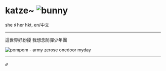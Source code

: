 # katze~ ![bunny](https://pixels.crd.co/assets/images/gallery42/f3775c51.gif?v=379361a4)
she ♯ her hkt, en/中文

***


這世界好紛擾 我想念防彈少年團 


![pompom](https://pixels.crd.co/assets/images/gallery14/62155dc1.gif?v=379361a4) - army zerose onedoor myday


***

*𝑒*

